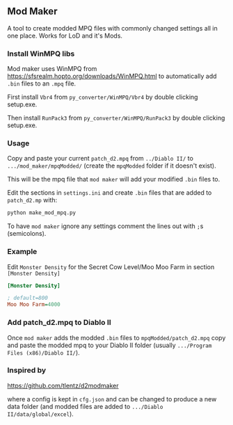 ## Mod Maker
A tool to create modded MPQ files with commonly changed settings all in one place.
Works for LoD and it's Mods.

### Install WinMPQ libs
Mod maker uses WinMPQ from https://sfsrealm.hopto.org/downloads/WinMPQ.html to automatically add `.bin` files to an `.mpq` file.

First install `Vbr4` from `py_converter/WinMPQ/Vbr4` by double clicking setup.exe.

Then install `RunPack3` from `py_converter/WinMPQ/RunPack3` by double clicking setup.exe.


### Usage
Copy and paste your current `patch_d2.mpq` from `../Diablo II/` to `.../mod_maker/mpqModded/` (create the `mpqModded` folder if it doesn't exist).

This will be the mpq file that `mod maker` will add your modified `.bin` files to.

Edit the sections in `settings.ini` and create `.bin` files that are added to `patch_d2.mp` with:
```cmd
python make_mod_mpq.py
```

To have `mod maker` ignore any settings comment the lines out with `;`s (semicolons).


### Example
Edit `Monster Density` for the Secret Cow Level/Moo Moo Farm in section `[Monster Density]`

```ini
[Monster Density]

; default=800
Moo Moo Farm=4000
```


### Add patch_d2.mpq to Diablo II
Once `mod maker` adds the modded `.bin` files to `mpqModded/patch_d2.mpq` copy and paste the modded mpq to your Diablo II folder (usually `.../Program Files (x86)/Diablo II/`).


### Inspired by
https://github.com/tlentz/d2modmaker

where a config is kept in `cfg.json` and can be changed to produce a new data folder (and modded files are added to `.../Diablo II/data/global/excel`).
